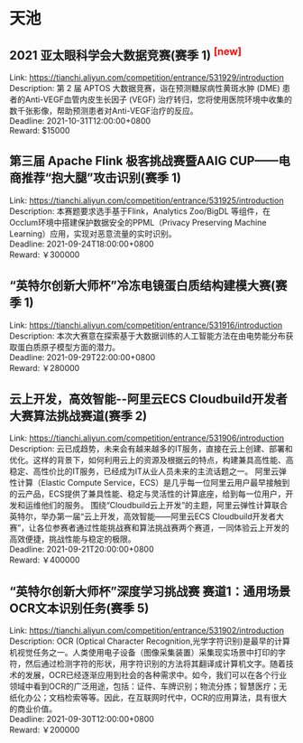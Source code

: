# 天池



## 2021 亚太眼科学会大数据竞赛(赛季 1) <sup style="color:red">[new]<sup>  

Link: https://tianchi.aliyun.com/competition/entrance/531929/introduction  
Description: 第 2 届 APTOS 大数据竞赛，诣在预测糖尿病性黄斑水肿 (DME) 患者的Anti-VEGF血管内皮生长因子 (VEGF) 治疗转归，您将使用医院环境中收集的数千张影像，帮助预测患者对Anti-VEGF治疗的反应。  
Deadline: 2021-10-31T12:00:00+0800  
Reward: $15000  


## 第三届 Apache Flink 极客挑战赛暨AAIG CUP——电商推荐“抱大腿”攻击识别(赛季 1)

Link: https://tianchi.aliyun.com/competition/entrance/531925/introduction  
Description: 本赛题要求选手基于Flink，Analytics Zoo/BigDL 等组件，在Occlum环境中搭建保护数据安全的PPML（Privacy Preserving Machine Learning）应用，实现对恶意流量的实时识别。  
Deadline: 2021-09-24T18:00:00+0800  
Reward: ￥300000  


## “英特尔创新大师杯”冷冻电镜蛋白质结构建模大赛(赛季 1)

Link: https://tianchi.aliyun.com/competition/entrance/531916/introduction  
Description: 本次大赛意在探索基于大数据训练的人工智能方法在由电势能分布获取蛋白质原子模型方面的潜力。  
Deadline: 2021-09-29T22:00:00+0800  
Reward: ￥280000  


## 云上开发，高效智能--阿里云ECS Cloudbuild开发者大赛算法挑战赛道(赛季 2)

Link: https://tianchi.aliyun.com/competition/entrance/531906/introduction  
Description: 云已成趋势，未来会有越来越多的IT服务，直接在云上创建、部署和优化。这样的背景下，如何利用云上的资源及根据云的特点，构建兼具高性能、高稳定、高性价比的IT服务，已经成为IT从业人员未来的主流话题之一。
阿里云弹性计算（Elastic Compute Service，ECS）是几乎每一位阿里云用户最早接触到的云产品，ECS提供了兼具性能、稳定与灵活性的计算底座，给到每一位用户，开发和运维他们的服务。
围绕“Cloudbuild云上开发”的主题，阿里云弹性计算联合英特尔，举办第一届“云上开发，高效智能——阿里云ECS Cloudbuild开发者大赛”，让各位参赛者通过性能挑战赛和算法挑战赛两个赛道，一同体验云上开发的高效便捷，挑战性能与稳定的极限。  
Deadline: 2021-09-21T20:00:00+0800  
Reward: ￥400000  


## “英特尔创新大师杯”深度学习挑战赛  赛道1：通用场景OCR文本识别任务(赛季 5)

Link: https://tianchi.aliyun.com/competition/entrance/531902/introduction  
Description: OCR (Optical Character Recognition,光学字符识别)是最早的计算机视觉任务之一。人类使用电子设备（图像采集装置）采集现实场景中打印的字符，然后通过检测字符的形状，用字符识别的方法将其翻译成计算机文字。随着技术的发展，OCR已经逐渐应用到社会的各种需求中。如今，我们可以在各个行业领域中看到OCR的广泛用途，包括：证件、车牌识别；物流分拣；智慧医疗；无纸化办公；文档检索等等。因此，在互联网时代中，OCR的应用算法，具有很大的商业价值。  
Deadline: 2021-09-30T12:00:00+0800  
Reward: ￥200000  

